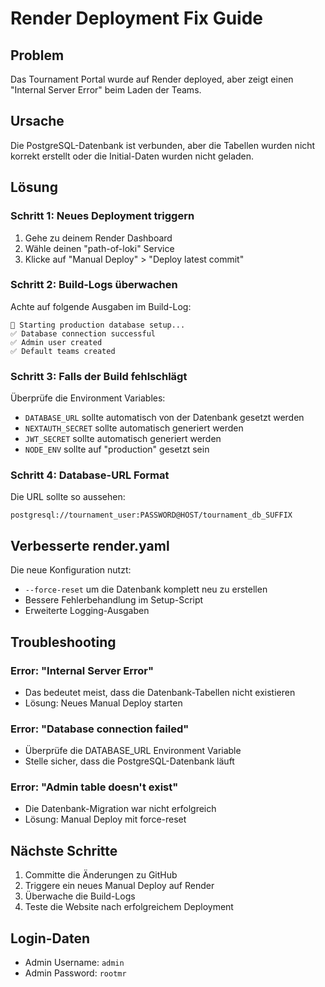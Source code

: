 # Render Deployment Fix Guide

## Problem
Das Tournament Portal wurde auf Render deployed, aber zeigt einen "Internal Server Error" beim Laden der Teams.

## Ursache
Die PostgreSQL-Datenbank ist verbunden, aber die Tabellen wurden nicht korrekt erstellt oder die Initial-Daten wurden nicht geladen.

## Lösung

### Schritt 1: Neues Deployment triggern
1. Gehe zu deinem Render Dashboard
2. Wähle deinen "path-of-loki" Service
3. Klicke auf "Manual Deploy" > "Deploy latest commit"

### Schritt 2: Build-Logs überwachen
Achte auf folgende Ausgaben im Build-Log:
```
🚀 Starting production database setup...
✅ Database connection successful
✅ Admin user created
✅ Default teams created
```

### Schritt 3: Falls der Build fehlschlägt
Überprüfe die Environment Variables:
- `DATABASE_URL` sollte automatisch von der Datenbank gesetzt werden
- `NEXTAUTH_SECRET` sollte automatisch generiert werden
- `JWT_SECRET` sollte automatisch generiert werden
- `NODE_ENV` sollte auf "production" gesetzt sein

### Schritt 4: Database-URL Format
Die URL sollte so aussehen:
```
postgresql://tournament_user:PASSWORD@HOST/tournament_db_SUFFIX
```

## Verbesserte render.yaml
Die neue Konfiguration nutzt:
- `--force-reset` um die Datenbank komplett neu zu erstellen
- Bessere Fehlerbehandlung im Setup-Script
- Erweiterte Logging-Ausgaben

## Troubleshooting

### Error: "Internal Server Error"
- Das bedeutet meist, dass die Datenbank-Tabellen nicht existieren
- Lösung: Neues Manual Deploy starten

### Error: "Database connection failed"
- Überprüfe die DATABASE_URL Environment Variable
- Stelle sicher, dass die PostgreSQL-Datenbank läuft

### Error: "Admin table doesn't exist"
- Die Datenbank-Migration war nicht erfolgreich
- Lösung: Manual Deploy mit force-reset

## Nächste Schritte
1. Committe die Änderungen zu GitHub
2. Triggere ein neues Manual Deploy auf Render
3. Überwache die Build-Logs
4. Teste die Website nach erfolgreichem Deployment

## Login-Daten
- Admin Username: `admin`
- Admin Password: `rootmr`
